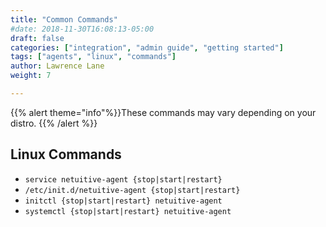 ```yaml
---
title: "Common Commands"
#date: 2018-11-30T16:08:13-05:00
draft: false
categories: ["integration", "admin guide", "getting started"]
tags: ["agents", "linux", "commands"]
author: Lawrence Lane
weight: 7

---
```

{{% alert theme="info"%}}These commands may vary depending on your distro. {{% /alert %}}

## Linux Commands
 - `service netuitive-agent {stop|start|restart}`  
 - ``/etc/init.d/netuitive-agent {stop|start|restart}``  
 - `initctl {stop|start|restart} netuitive-agent`  
 - `systemctl {stop|start|restart} netuitive-agent`  
